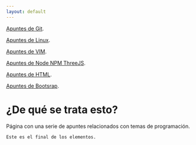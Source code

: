 ```yaml
---
layout: default
---
```


[Apuntes de Git](./git-01.md).

[Apuntes de Linux](./linux-01.md).

[Apuntes de VIM](./vim-01.md).

[Apuntes de Node NPM ThreeJS](./node-01.md).

[Apuntes de HTML](./html-01.md).

[Apuntes de Bootsrap](./boostrap-01.md).
<!--[NPM](./node-01.md). -->

<!---[Apuntes de Ruby on rails]  --->

# ¿De qué se trata esto?

P&aacute;gina con una serie de apuntes relacionados con temas de programación.






```
Este es el final de los elementos.
```
